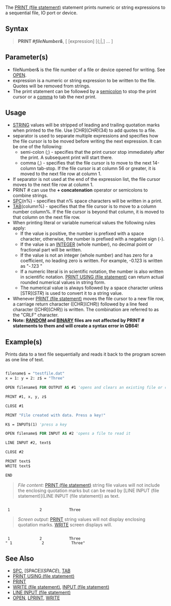 The [PRINT (file statement)](PRINT-(file-statement)) statement prints numeric or string expressions to a sequential file, IO port or device.

## Syntax

> **PRINT #*fileNumber&***, [ [expression] [{;|,] ... ]

## Parameter(s)

* fileNumber& is the file number of a file or device opened for writing. See [OPEN](OPEN).
* expression is a numeric or string expression to be written to the file. Quotes will be removed from strings.
* The print statement can be followed by a [semicolon](semicolon) to stop the print cursor or a [comma](comma) to tab the next print.

## Usage

* [STRING](STRING) values will be stripped of leading and trailing quotation marks when printed to the file. Use [CHR$](CHR$)(34) to add quotes to a file.
* separator is used to separate multiple expressions and specifies how the file cursor is to be moved before writing the next expression. It can be one of the following:
  - semi-colon (;) - specifies that the print cursor stop immediately after the print. A subsequent print will start there.
  - comma (,) - specifies that the file cursor is to move to the next 14-column tab-stop. If the file cursor is at column 56 or greater, it is moved to the next file row at column 1.
* If separator is not used at the end of the expression list, the file cursor moves to the next file row at column 1.
* PRINT # can use the **+ concatenation** operator or semicolons to combine strings.
* [SPC](SPC)(n%) - specifies that n% space characters will be written in a print.
* [TAB](TAB)(column%) - specifies that the file cursor is to move to a column number column%. If the file cursor is beyond that column, it is moved to that column on the next file row.
* When printing literal or variable numerical values the following rules apply:
  - If the value is positive, the number is prefixed with a space character, otherwise, the number is prefixed with a negative sign (-).
  - If the value is an [INTEGER](INTEGER) (whole number), no decimal point or fractional part will be written.
  - If the value is not an integer (whole number) and has zero for a coefficient, no leading zero is written. For example, -0.123 is written as "-.123 "
  - If a numeric literal is in scientific notation, the number is also written in scientific notation. [PRINT USING (file statement)](PRINT-USING-(file-statement)) can return actual rounded numerical values in string form.
  - The numerical value is always followed by a space character unless [STR$](STR$) is used to convert it to a string value.
* Whenever [PRINT (file statement)](PRINT (file statement)) moves the file cursor to a new file row, a carriage return character ([CHR$](CHR$)) followed by a line feed character ([CHR$](CHR$)) is written. The combination are referred to as the "CRLF" character.
* **Note: [RANDOM](RANDOM) and [BINARY](BINARY) files are not affected by PRINT # statements to them and will create a syntax error in QB64!**

## Example(s)

Prints data to a text file sequentially and reads it back to the program screen as one line of text.

```vb

filename$ = "testfile.dat" 
x = 1: y = 2: z$ = "Three" 

OPEN filename$ FOR OUTPUT AS #1 'opens and clears an existing file or creates new empty file 

PRINT #1, x, y, z$ 

CLOSE #1 

PRINT "File created with data. Press a key!" 

K$ = INPUT$(1) 'press a key 

OPEN filename$ FOR INPUT AS #2 'opens a file to read it 

LINE INPUT #2, text$ 

CLOSE #2 

PRINT text$ 
WRITE text$

END 

```
> *File content:* [PRINT (file statement)](PRINT-(file-statement)) string file values will not include the enclosing quotation marks but can be read by [LINE INPUT (file statement)](LINE INPUT (file statement)) as text.  

```text

 1             2            Three 

```

> *Screen output:* [PRINT](PRINT) string values will not display enclosing quotation marks. [WRITE](WRITE) screen displays will.

```text

 1             2            Three
" 1             2            Three"

```

## See Also

* [SPC](SPC), [SPACE$](SPACE$), [TAB](TAB)
* [PRINT USING (file statement)](PRINT-USING-(file-statement))
* [PRINT](PRINT)
* [WRITE (file statement)](WRITE-(file-statement)), [INPUT (file statement)](INPUT-(file-statement))
* [LINE INPUT (file statement)](LINE-INPUT-(file-statement))
* [OPEN](OPEN), [LPRINT](LPRINT), [WRITE](WRITE)
